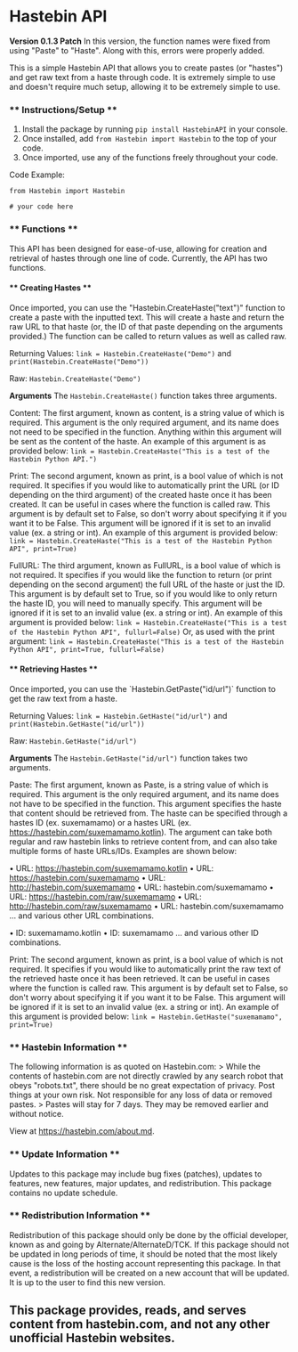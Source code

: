# Hastebin API

__Version 0.1.3 Patch__
In this version, the function names were fixed from using "Paste" to "Haste". Along with this, errors were properly added.

This is a simple Hastebin API that allows you to create pastes (or "hastes") and get raw text from a haste through code. It is extremely simple to use and doesn't require much setup, allowing it to be extremely simple to use.

<h3>** Instructions/Setup **</h3>

1. Install the package by running `pip install HastebinAPI` in your console.
2. Once installed, add `from Hastebin import Hastebin` to the top of your code.
3. Once imported, use any of the functions freely throughout your code.

Code Example:
```
from Hastebin import Hastebin

# your code here
```

<h3>** Functions **</h3>

This API has been designed for ease-of-use, allowing for creation and retrieval of hastes through one line of code. Currently, the API has two functions.

<h4>** Creating Hastes **</h4>
Once imported, you can use the "Hastebin.CreateHaste("text")" function to create a paste with the inputted text. This will create a haste and return the raw URL to that haste (or, the ID of that paste depending on the arguments provided.) The function can be called to return values as well as called raw.

Returning Values:
`link = Hastebin.CreateHaste("Demo")` and `print(Hastebin.CreateHaste("Demo"))`

Raw:
`Hastebin.CreateHaste("Demo")`

__Arguments__
The `Hastebin.CreateHaste()` function takes three arguments. 

Content:
The first argument, known as content, is a string value of which is required. This argument is the only required argument, and its name does not need to be specified in the function. Anything within this argument will be sent as the content of the haste. An example of this argument is as provided below:
`link = Hastebin.CreateHaste("This is a test of the Hastebin Python API.")`

Print:
The second argument, known as print, is a bool value of which is not required. It specifies if you would like to automatically print the URL (or ID depending on the third argument) of the created haste once it has been created. It can be useful in cases where the function is called raw. This argument is by default set to False, so don't worry about specifying it if you want it to be False. This argument will be ignored if it is set to an invalid value (ex. a string or int). An example of this argument is provided below:
`link = Hastebin.CreateHaste("This is a test of the Hastebin Python API", print=True)`

FullURL:
The third argument, known as FullURL, is a bool value of which is not required. It specifies if you would like the function to return (or print depending on the second argument) the full URL of the haste or just the ID. This argument is by default set to True, so if you would like to only return the haste ID, you will need to manually specify. This argument will be ignored if it is set to an invalid value (ex. a string or int). An example of this argument is provided below:
`link = Hastebin.CreateHaste("This is a test of the Hastebin Python API", fullurl=False)`
Or, as used with the print argument:
`link = Hastebin.CreateHaste("This is a test of the Hastebin Python API", print=True, fullurl=False)`

<h4> ** Retrieving Hastes ** </h4>
Once imported, you can use the `Hastebin.GetPaste("id/url")` function to get the raw text from a haste.

Returning Values:
`link = Hastebin.GetHaste("id/url")` and `print(Hastebin.GetHaste("id/url"))`

Raw:
`Hastebin.GetHaste("id/url")`

__Arguments__
The `Hastebin.GetHaste("id/url")` function takes two arguments.

Paste:
The first argument, known as Paste, is a string value of which is required. This argument is the only required argument, and its name does not have to be specified in the function. This argument specifies the haste that content should be retrieved from. The haste can be specified through a hastes ID (ex. suxemamamo) or a hastes URL (ex. https://hastebin.com/suxemamamo.kotlin). The argument can take both regular and raw hastebin links to retrieve content from, and can also take multiple forms of haste URLs/IDs. Examples are shown below:

• URL: https://hastebin.com/suxemamamo.kotlin
• URL: https://hastebin.com/suxemamamo
• URL: http://hastebin.com/suxemamamo
• URL: hastebin.com/suxemamamo
• URL: https://hastebin.com/raw/suxemamamo
• URL: http://hastebin.com/raw/suxemamamo
• URL: hastebin.com/suxemamamo
... and various other URL combinations.

• ID: suxemamamo.kotlin
• ID: suxemamamo
... and various other ID combinations.

Print:
The second argument, known as print, is a bool value of which is not required. It specifies if you would like to automatically print the raw text of the retrieved haste once it has been retrieved. It can be useful in cases where the function is called raw. This argument is by default set to False, so don't worry about specifying it if you want it to be False. This argument will be ignored if it is set to an invalid value (ex. a string or int). An example of this argument is provided below:
`link = Hastebin.GetHaste("suxemamamo", print=True)`

<h3> ** Hastebin Information ** </h3>
The following information is as quoted on Hastebin.com:
> While the contents of hastebin.com are not directly crawled by any search robot that obeys "robots.txt", there should be no great expectation of privacy. Post things at your own risk. Not responsible for any loss of data or removed pastes.
> Pastes will stay for 7 days. They may be removed earlier and without notice.

View at https://hastebin.com/about.md.

<h3> ** Update Information ** </h3>
Updates to this package may include bug fixes (patches), updates to features, new features, major updates, and redistribution. This package contains no update schedule.

<h3> ** Redistribution Information ** </h3>
Redistribution of this package should only be done by the official developer, known as and going by Alternate/AlternateD/TCK. If this package should not be updated in long periods of time, it should be noted that the most likely cause is the loss of the hosting account representing this package. In that event, a redistribution will be created on a new account that will be updated. It is up to the user to find this new version.



<h2>This package provides, reads, and serves content from hastebin.com, and not any other unofficial Hastebin websites.</h2>
